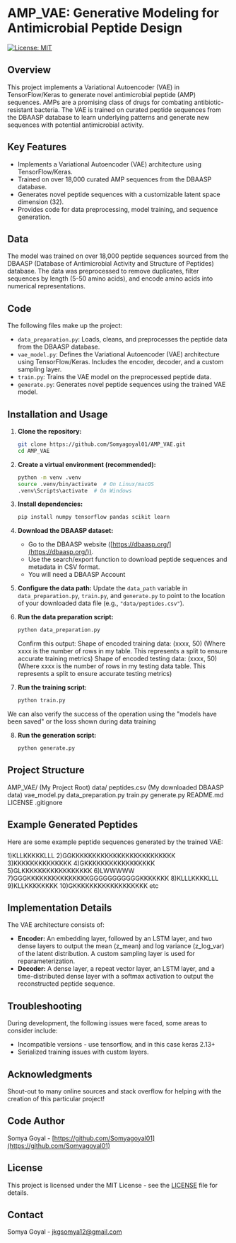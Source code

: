 # AMP_VAE: Generative Modeling for Antimicrobial Peptide Design

[![License: MIT](https://img.shields.io/badge/License-MIT-yellow.svg)](https://opensource.org/licenses/MIT)

## Overview

This project implements a Variational Autoencoder (VAE) in TensorFlow/Keras to generate novel antimicrobial peptide (AMP) sequences. AMPs are a promising class of drugs for combating antibiotic-resistant bacteria. The VAE is trained on curated peptide sequences from the DBAASP database to learn underlying patterns and generate new sequences with potential antimicrobial activity.

## Key Features

*   Implements a Variational Autoencoder (VAE) architecture using TensorFlow/Keras.
*   Trained on over 18,000 curated AMP sequences from the DBAASP database.
*   Generates novel peptide sequences with a customizable latent space dimension (32).
*   Provides code for data preprocessing, model training, and sequence generation.

## Data

The model was trained on over 18,000 peptide sequences sourced from the DBAASP (Database of Antimicrobial Activity and Structure of Peptides) database. The data was preprocessed to remove duplicates, filter sequences by length (5-50 amino acids), and encode amino acids into numerical representations.

## Code

The following files make up the project:

*   `data_preparation.py`: Loads, cleans, and preprocesses the peptide data from the DBAASP database.
*   `vae_model.py`: Defines the Variational Autoencoder (VAE) architecture using TensorFlow/Keras. Includes the encoder, decoder, and a custom sampling layer.
*   `train.py`: Trains the VAE model on the preprocessed peptide data.
*   `generate.py`: Generates novel peptide sequences using the trained VAE model.

## Installation and Usage

1.  **Clone the repository:**

    ```bash
    git clone https://github.com/Somyagoyal01/AMP_VAE.git
    cd AMP_VAE
    ```

2.  **Create a virtual environment (recommended):**

    ```bash
    python -m venv .venv
    source .venv/bin/activate  # On Linux/macOS
    .venv\Scripts\activate  # On Windows
    ```

3.  **Install dependencies:**

    ```bash
    pip install numpy tensorflow pandas scikit learn
    
4.  **Download the DBAASP dataset:**

    *   Go to the DBAASP website ([https://dbaasp.org/](https://dbaasp.org/)).
    *   Use the search/export function to download peptide sequences and metadata in CSV format.
    *   You will need a DBAASP Account

5.  **Configure the data path:** Update the `data_path` variable in `data_preparation.py`, `train.py`, and `generate.py` to point to the location of your downloaded data file (e.g., `"data/peptides.csv"`).

6.  **Run the data preparation script:**

    ```bash
    python data_preparation.py
    ```
    Confirm this output:
    Shape of encoded training data: (xxxx, 50) (Where xxxx is the number of rows in my table. This represents a split to ensure accurate training metrics)
    Shape of encoded testing data: (xxxx, 50) (Where xxxx is the number of rows in my testing data table. This represents a split to ensure accurate testing metrics)

7.  **Run the training script:**

    ```bash
    python train.py
    ```
    
    
 We can also verify the success of the operation using the "models have been saved" or the loss shown during data training
 
8.  **Run the generation script:**

    ```bash
    python generate.py
    ```
## Project Structure
AMP_VAE/ (My Project Root)
data/
peptides.csv (My downloaded DBAASP data)
vae_model.py
data_preparation.py
train.py
generate.py
README.md
LICENSE
.gitignore

## Example Generated Peptides

Here are some example peptide sequences generated by the trained VAE:

1)KLLKKKKKLLL
2)GGKKKKKKKKKKKKKKKKKKKKKKKKK
3)KKKKKKKKKKKKKK
4)GKKKKKKKKKKKKKKKKK
5)GLKKKKKKKKKKKKKKKKK
6)LWWWWW
7)GGGKKKKKKKKKKKKKKKGGGGGGGGGGGKKKKKKK
8)KLLLKKKKLLL
9)KLLKKKKKKKK
10)GKKKKKKKKKKKKKKKKKK etc


## Implementation Details

The VAE architecture consists of:

*   **Encoder:** An embedding layer, followed by an LSTM layer, and two dense layers to output the mean (z_mean) and log variance (z_log_var) of the latent distribution. A custom sampling layer is used for reparameterization.
*   **Decoder:** A dense layer, a repeat vector layer, an LSTM layer, and a time-distributed dense layer with a softmax activation to output the reconstructed peptide sequence.
## Troubleshooting

During development, the following issues were faced, some areas to consider include:
* Incompatible versions - use tensorflow, and in this case keras 2.13+
* Serialized training issues with custom layers.

## Acknowledgments
Shout-out to many online sources and stack overflow for helping with the creation of this particular project!

## Code Author

Somya Goyal - [https://github.com/Somyagoyal01](https://github.com/Somyagoyal01)

## License

This project is licensed under the MIT License - see the [LICENSE](LICENSE) file for details.

## Contact

Somya Goyal - jkgsomya12@gmail.com
